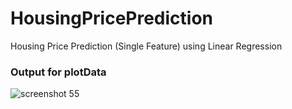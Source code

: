# HousingPricePrediction
Housing Price Prediction (Single Feature) using Linear Regression

### Output for plotData
![screenshot 55](https://user-images.githubusercontent.com/28994081/42132348-070a7c7c-7d34-11e8-83d8-23af8c8d9196.png)
